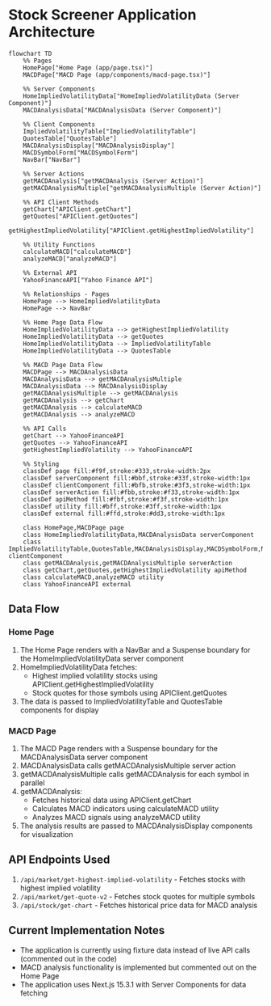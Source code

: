 # Stock Screener Application Architecture

```mermaid
flowchart TD
    %% Pages
    HomePage["Home Page (app/page.tsx)"]
    MACDPage["MACD Page (app/components/macd-page.tsx)"]

    %% Server Components
    HomeImpliedVolatilityData["HomeImpliedVolatilityData (Server Component)"]
    MACDAnalysisData["MACDAnalysisData (Server Component)"]

    %% Client Components
    ImpliedVolatilityTable["ImpliedVolatilityTable"]
    QuotesTable["QuotesTable"]
    MACDAnalysisDisplay["MACDAnalysisDisplay"]
    MACDSymbolForm["MACDSymbolForm"]
    NavBar["NavBar"]

    %% Server Actions
    getMACDAnalysis["getMACDAnalysis (Server Action)"]
    getMACDAnalysisMultiple["getMACDAnalysisMultiple (Server Action)"]

    %% API Client Methods
    getChart["APIClient.getChart"]
    getQuotes["APIClient.getQuotes"]
    getHighestImpliedVolatility["APIClient.getHighestImpliedVolatility"]

    %% Utility Functions
    calculateMACD["calculateMACD"]
    analyzeMACD["analyzeMACD"]

    %% External API
    YahooFinanceAPI["Yahoo Finance API"]

    %% Relationships - Pages
    HomePage --> HomeImpliedVolatilityData
    HomePage --> NavBar

    %% Home Page Data Flow
    HomeImpliedVolatilityData --> getHighestImpliedVolatility
    HomeImpliedVolatilityData --> getQuotes
    HomeImpliedVolatilityData --> ImpliedVolatilityTable
    HomeImpliedVolatilityData --> QuotesTable

    %% MACD Page Data Flow
    MACDPage --> MACDAnalysisData
    MACDAnalysisData --> getMACDAnalysisMultiple
    MACDAnalysisData --> MACDAnalysisDisplay
    getMACDAnalysisMultiple --> getMACDAnalysis
    getMACDAnalysis --> getChart
    getMACDAnalysis --> calculateMACD
    getMACDAnalysis --> analyzeMACD

    %% API Calls
    getChart --> YahooFinanceAPI
    getQuotes --> YahooFinanceAPI
    getHighestImpliedVolatility --> YahooFinanceAPI

    %% Styling
    classDef page fill:#f9f,stroke:#333,stroke-width:2px
    classDef serverComponent fill:#bbf,stroke:#33f,stroke-width:1px
    classDef clientComponent fill:#bfb,stroke:#3f3,stroke-width:1px
    classDef serverAction fill:#fbb,stroke:#f33,stroke-width:1px
    classDef apiMethod fill:#fbf,stroke:#f3f,stroke-width:1px
    classDef utility fill:#bff,stroke:#3ff,stroke-width:1px
    classDef external fill:#ffd,stroke:#dd3,stroke-width:1px

    class HomePage,MACDPage page
    class HomeImpliedVolatilityData,MACDAnalysisData serverComponent
    class ImpliedVolatilityTable,QuotesTable,MACDAnalysisDisplay,MACDSymbolForm,NavBar clientComponent
    class getMACDAnalysis,getMACDAnalysisMultiple serverAction
    class getChart,getQuotes,getHighestImpliedVolatility apiMethod
    class calculateMACD,analyzeMACD utility
    class YahooFinanceAPI external
```

## Data Flow

### Home Page

1. The Home Page renders with a NavBar and a Suspense boundary for the HomeImpliedVolatilityData server component
2. HomeImpliedVolatilityData fetches:
    - Highest implied volatility stocks using APIClient.getHighestImpliedVolatility
    - Stock quotes for those symbols using APIClient.getQuotes
3. The data is passed to ImpliedVolatilityTable and QuotesTable components for display

### MACD Page

1. The MACD Page renders with a Suspense boundary for the MACDAnalysisData server component
2. MACDAnalysisData calls getMACDAnalysisMultiple server action
3. getMACDAnalysisMultiple calls getMACDAnalysis for each symbol in parallel
4. getMACDAnalysis:
    - Fetches historical data using APIClient.getChart
    - Calculates MACD indicators using calculateMACD utility
    - Analyzes MACD signals using analyzeMACD utility
5. The analysis results are passed to MACDAnalysisDisplay components for visualization

## API Endpoints Used

1. `/api/market/get-highest-implied-volatility` - Fetches stocks with highest implied volatility
2. `/api/market/get-quote-v2` - Fetches stock quotes for multiple symbols
3. `/api/stock/get-chart` - Fetches historical price data for MACD analysis

## Current Implementation Notes

- The application is currently using fixture data instead of live API calls (commented out in the code)
- MACD analysis functionality is implemented but commented out on the Home Page
- The application uses Next.js 15.3.1 with Server Components for data fetching
